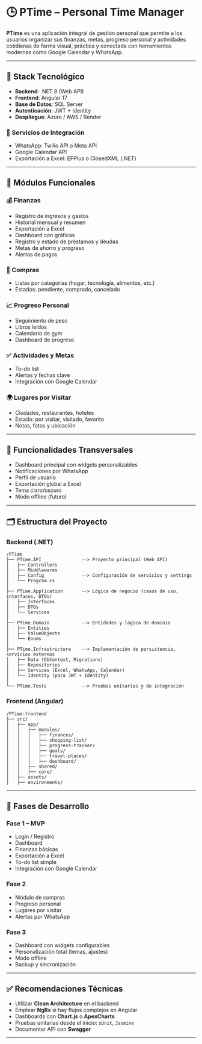 
# 🕒 PTime – Personal Time Manager

**PTime** es una aplicación integral de gestión personal que permite a los usuarios organizar sus finanzas, metas, progreso personal y actividades cotidianas de forma visual, práctica y conectada con herramientas modernas como Google Calendar y WhatsApp.

---

## 🚀 Stack Tecnológico

- **Backend**: .NET 8 (Web API)
- **Frontend**: Angular 17
- **Base de Datos**: SQL Server
- **Autenticación**: JWT + Identity
- **Despliegue**: Azure / AWS / Render

### 🔌 Servicios de Integración

- WhatsApp: Twilio API o Meta API
- Google Calendar API
- Exportación a Excel: EPPlus o ClosedXML (.NET)

---

## 🧩 Módulos Funcionales

### 💰 Finanzas

- Registro de ingresos y gastos
- Historial mensual y resumen
- Exportación a Excel
- Dashboard con gráficas
- Registro y estado de préstamos y deudas
- Metas de ahorro y progreso
- Alertas de pagos

### 🛒 Compras

- Listas por categorías (hogar, tecnología, alimentos, etc.)
- Estados: pendiente, comprado, cancelado

### 📈 Progreso Personal

- Seguimiento de peso
- Libros leídos
- Calendario de gym
- Dashboard de progreso

### ✅ Actividades y Metas

- To-do list
- Alertas y fechas clave
- Integración con Google Calendar

### 🌍 Lugares por Visitar

- Ciudades, restaurantes, hoteles
- Estado: por visitar, visitado, favorito
- Notas, fotos y ubicación

---

## 🧠 Funcionalidades Transversales

- Dashboard principal con widgets personalizables
- Notificaciones por WhatsApp
- Perfil de usuario
- Exportación global a Excel
- Tema claro/oscuro
- Modo offline (futuro)

---

## 🗂️ Estructura del Proyecto

### Backend (.NET)

```
/PTime
├── PTime.API               --> Proyecto principal (Web API)
│   ├── Controllers
│   ├── Middlewares
│   ├── Config              --> Configuración de servicios y settings
│   └── Program.cs
│
├── PTime.Application       --> Lógica de negocio (casos de uso, interfaces, DTOs)
│   ├── Interfaces
│   ├── DTOs
│   └── Services
│
├── PTime.Domain            --> Entidades y lógica de dominio
│   ├── Entities
│   ├── ValueObjects
│   └── Enums
│
├── PTime.Infrastructure    --> Implementación de persistencia, servicios externos
│   ├── Data (DbContext, Migrations)
│   ├── Repositories
│   ├── Services (Excel, WhatsApp, Calendar)
│   └── Identity (para JWT + Identity)
│
└── PTime.Tests             --> Pruebas unitarias y de integración
```

### Frontend (Angular)

```
/PTime-frontend
├── src/
│   ├── app/
│   │   ├── modules/
│   │   │   ├── finances/
│   │   │   ├── shopping-list/
│   │   │   ├── progress-tracker/
│   │   │   ├── goals/
│   │   │   ├── travel-places/
│   │   │   ├── dashboard/
│   │   ├── shared/
│   │   ├── core/
│   ├── assets/
│   ├── environments/
```

---

## 📆 Fases de Desarrollo

### Fase 1 – MVP

- Login / Registro
- Dashboard
- Finanzas básicas
- Exportación a Excel
- To-do list simple
- Integración con Google Calendar

### Fase 2

- Módulo de compras
- Progreso personal
- Lugares por visitar
- Alertas por WhatsApp

### Fase 3

- Dashboard con widgets configurables
- Personalización total (temas, ajustes)
- Modo offline
- Backup y sincronización

---

## ✅ Recomendaciones Técnicas

- Utilizar **Clean Architecture** en el backend
- Emplear **NgRx** si hay flujos complejos en Angular
- Dashboards con **Chart.js** o **ApexCharts**
- Pruebas unitarias desde el inicio: `xUnit`, `Jasmine`
- Documentar API con **Swagger**

---

